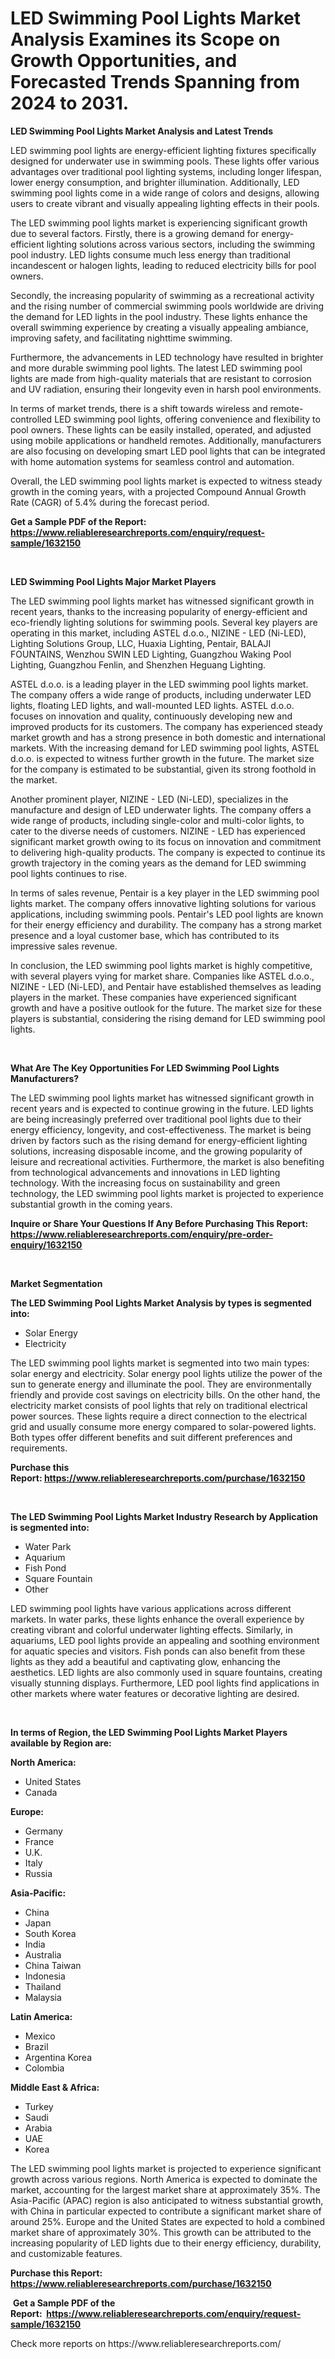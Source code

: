 <p><h1>LED Swimming Pool Lights Market Analysis Examines its Scope on Growth Opportunities, and Forecasted Trends Spanning from 2024 to 2031.</h1></p><p><strong>LED Swimming Pool Lights Market Analysis and Latest Trends</strong></p>
<p><p>LED swimming pool lights are energy-efficient lighting fixtures specifically designed for underwater use in swimming pools. These lights offer various advantages over traditional pool lighting systems, including longer lifespan, lower energy consumption, and brighter illumination. Additionally, LED swimming pool lights come in a wide range of colors and designs, allowing users to create vibrant and visually appealing lighting effects in their pools.</p><p>The LED swimming pool lights market is experiencing significant growth due to several factors. Firstly, there is a growing demand for energy-efficient lighting solutions across various sectors, including the swimming pool industry. LED lights consume much less energy than traditional incandescent or halogen lights, leading to reduced electricity bills for pool owners.</p><p>Secondly, the increasing popularity of swimming as a recreational activity and the rising number of commercial swimming pools worldwide are driving the demand for LED lights in the pool industry. These lights enhance the overall swimming experience by creating a visually appealing ambiance, improving safety, and facilitating nighttime swimming.</p><p>Furthermore, the advancements in LED technology have resulted in brighter and more durable swimming pool lights. The latest LED swimming pool lights are made from high-quality materials that are resistant to corrosion and UV radiation, ensuring their longevity even in harsh pool environments.</p><p>In terms of market trends, there is a shift towards wireless and remote-controlled LED swimming pool lights, offering convenience and flexibility to pool owners. These lights can be easily installed, operated, and adjusted using mobile applications or handheld remotes. Additionally, manufacturers are also focusing on developing smart LED pool lights that can be integrated with home automation systems for seamless control and automation.</p><p>Overall, the LED swimming pool lights market is expected to witness steady growth in the coming years, with a projected Compound Annual Growth Rate (CAGR) of 5.4% during the forecast period.</p></p>
<p><strong>Get a Sample PDF of the Report:&nbsp; <a href="https://www.reliableresearchreports.com/enquiry/request-sample/1632150">https://www.reliableresearchreports.com/enquiry/request-sample/1632150</a></strong></p>
<p>&nbsp;</p>
<p><strong>LED Swimming Pool Lights Major Market Players</strong></p>
<p><p>The LED swimming pool lights market has witnessed significant growth in recent years, thanks to the increasing popularity of energy-efficient and eco-friendly lighting solutions for swimming pools. Several key players are operating in this market, including ASTEL d.o.o., NIZINE - LED (Ni-LED), Lighting Solutions Group, LLC, Huaxia Lighting, Pentair, BALAJI FOUNTAINS, Wenzhou SWIN LED Lighting, Guangzhou Waking Pool Lighting, Guangzhou Fenlin, and Shenzhen Heguang Lighting.</p><p>ASTEL d.o.o. is a leading player in the LED swimming pool lights market. The company offers a wide range of products, including underwater LED lights, floating LED lights, and wall-mounted LED lights. ASTEL d.o.o. focuses on innovation and quality, continuously developing new and improved products for its customers. The company has experienced steady market growth and has a strong presence in both domestic and international markets. With the increasing demand for LED swimming pool lights, ASTEL d.o.o. is expected to witness further growth in the future. The market size for the company is estimated to be substantial, given its strong foothold in the market.</p><p>Another prominent player, NIZINE - LED (Ni-LED), specializes in the manufacture and design of LED underwater lights. The company offers a wide range of products, including single-color and multi-color lights, to cater to the diverse needs of customers. NIZINE - LED has experienced significant market growth owing to its focus on innovation and commitment to delivering high-quality products. The company is expected to continue its growth trajectory in the coming years as the demand for LED swimming pool lights continues to rise.</p><p>In terms of sales revenue, Pentair is a key player in the LED swimming pool lights market. The company offers innovative lighting solutions for various applications, including swimming pools. Pentair's LED pool lights are known for their energy efficiency and durability. The company has a strong market presence and a loyal customer base, which has contributed to its impressive sales revenue.</p><p>In conclusion, the LED swimming pool lights market is highly competitive, with several players vying for market share. Companies like ASTEL d.o.o., NIZINE - LED (Ni-LED), and Pentair have established themselves as leading players in the market. These companies have experienced significant growth and have a positive outlook for the future. The market size for these players is substantial, considering the rising demand for LED swimming pool lights.</p></p>
<p>&nbsp;</p>
<p><strong>What Are The Key Opportunities For LED Swimming Pool Lights Manufacturers?</strong></p>
<p><p>The LED swimming pool lights market has witnessed significant growth in recent years and is expected to continue growing in the future. LED lights are being increasingly preferred over traditional pool lights due to their energy efficiency, longevity, and cost-effectiveness. The market is being driven by factors such as the rising demand for energy-efficient lighting solutions, increasing disposable income, and the growing popularity of leisure and recreational activities. Furthermore, the market is also benefiting from technological advancements and innovations in LED lighting technology. With the increasing focus on sustainability and green technology, the LED swimming pool lights market is projected to experience substantial growth in the coming years.</p></p>
<p><strong>Inquire or Share Your Questions If Any Before Purchasing This Report: <a href="https://www.reliableresearchreports.com/enquiry/pre-order-enquiry/1632150">https://www.reliableresearchreports.com/enquiry/pre-order-enquiry/1632150</a></strong></p>
<p>&nbsp;</p>
<p><strong>Market Segmentation</strong></p>
<p><strong>The LED Swimming Pool Lights Market Analysis by types is segmented into:</strong></p>
<p><ul><li>Solar Energy</li><li>Electricity</li></ul></p>
<p><p>The LED swimming pool lights market is segmented into two main types: solar energy and electricity. Solar energy pool lights utilize the power of the sun to generate energy and illuminate the pool. They are environmentally friendly and provide cost savings on electricity bills. On the other hand, the electricity market consists of pool lights that rely on traditional electrical power sources. These lights require a direct connection to the electrical grid and usually consume more energy compared to solar-powered lights. Both types offer different benefits and suit different preferences and requirements.</p></p>
<p><strong>Purchase this Report:&nbsp;<a href="https://www.reliableresearchreports.com/purchase/1632150">https://www.reliableresearchreports.com/purchase/1632150</a></strong></p>
<p>&nbsp;</p>
<p><strong>The LED Swimming Pool Lights Market Industry Research by Application is segmented into:</strong></p>
<p><ul><li>Water Park</li><li>Aquarium</li><li>Fish Pond</li><li>Square Fountain</li><li>Other</li></ul></p>
<p><p>LED swimming pool lights have various applications across different markets. In water parks, these lights enhance the overall experience by creating vibrant and colorful underwater lighting effects. Similarly, in aquariums, LED pool lights provide an appealing and soothing environment for aquatic species and visitors. Fish ponds can also benefit from these lights as they add a beautiful and captivating glow, enhancing the aesthetics. LED lights are also commonly used in square fountains, creating visually stunning displays. Furthermore, LED pool lights find applications in other markets where water features or decorative lighting are desired.</p></p>
<p>&nbsp;</p>
<p><strong>In terms of Region, the LED Swimming Pool Lights Market Players available by Region are:</strong></p>
<p>
    <p> <strong> North America: </strong>
        <ul>
            <li>United States</li>
            <li>Canada</li>
        </ul>
        </p> 
    <p> <strong> Europe: </strong>
        <ul>
            <li>Germany</li>
            <li>France</li>
            <li>U.K.</li>
            <li>Italy</li>
            <li>Russia</li>
        </ul>
        </p> 
    <p> <strong> Asia-Pacific: </strong>
        <ul>
            <li>China</li>
            <li>Japan</li>
            <li>South Korea</li>
            <li>India</li>
            <li>Australia</li>
            <li>China Taiwan</li>
            <li>Indonesia</li>
            <li>Thailand</li>
            <li>Malaysia</li>
        </ul>
        </p> 
    <p> <strong> Latin America: </strong>
        <ul>
            <li>Mexico</li>
            <li>Brazil</li>
            <li>Argentina Korea</li>
            <li>Colombia</li>
        </ul>
        </p> 
    <p> <strong> Middle East & Africa: </strong>
        <ul>
            <li>Turkey</li>
            <li>Saudi</li>
            <li>Arabia</li>
            <li>UAE</li>
            <li>Korea</li>
        </ul>
    </p>
    </p>
<p><p>The LED swimming pool lights market is projected to experience significant growth across various regions. North America is expected to dominate the market, accounting for the largest market share at approximately 35%. The Asia-Pacific (APAC) region is also anticipated to witness substantial growth, with China in particular expected to contribute a significant market share of around 25%. Europe and the United States are expected to hold a combined market share of approximately 30%. This growth can be attributed to the increasing popularity of LED lights due to their energy efficiency, durability, and customizable features.</p></p>
<p><strong>Purchase this Report: <a href="https://www.reliableresearchreports.com/purchase/1632150">https://www.reliableresearchreports.com/purchase/1632150</a></strong></p>
<p>&nbsp;<strong>Get a Sample PDF of the Report:&nbsp;&nbsp;<a href="https://www.reliableresearchreports.com/enquiry/request-sample/1632150">https://www.reliableresearchreports.com/enquiry/request-sample/1632150</a></strong></p>
<p><strong></strong></p>
<p>Check more reports on https://www.reliableresearchreports.com/</p>
